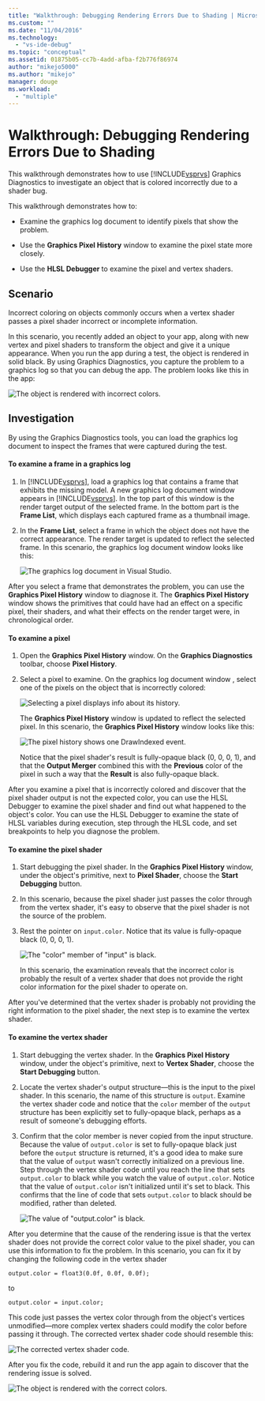 ```yaml
---
title: "Walkthrough: Debugging Rendering Errors Due to Shading | Microsoft Docs"
ms.custom: ""
ms.date: "11/04/2016"
ms.technology: 
  - "vs-ide-debug"
ms.topic: "conceptual"
ms.assetid: 01875b05-cc7b-4add-afba-f2b776f86974
author: "mikejo5000"
ms.author: "mikejo"
manager: douge
ms.workload: 
  - "multiple"
---
```

# Walkthrough: Debugging Rendering Errors Due to Shading
This walkthrough demonstrates how to use [!INCLUDE[vsprvs](../../code-quality/includes/vsprvs_md.md)] Graphics Diagnostics to investigate an object that is colored incorrectly due to a shader bug.  
  
 This walkthrough demonstrates how to:  
  
-   Examine the graphics log document to identify pixels that show the problem.  
  
-   Use the **Graphics Pixel History** window to examine the pixel state more closely.  
  
-   Use the **HLSL Debugger** to examine the pixel and vertex shaders.  
  
## Scenario  
 Incorrect coloring on objects commonly occurs when a vertex shader passes a pixel shader incorrect or incomplete information.  
  
 In this scenario, you recently added an object to your app, along with new vertex and pixel shaders to transform the object and give it a unique appearance. When you run the app during a test, the object is rendered in solid black. By using Graphics Diagnostics, you capture the problem to a graphics log so that you can debug the app. The problem looks like this in the app:  
  
 ![The object is rendered with incorrect colors.](media/gfx_diag_demo_render_error_shader_problem.png "gfx_diag_demo_render_error_shader_problem")  
  
## Investigation  
 By using the Graphics Diagnostics tools, you can load the graphics log document to inspect the frames that were captured during the test.  
  
#### To examine a frame in a graphics log  
  
1.  In [!INCLUDE[vsprvs](../../code-quality/includes/vsprvs_md.md)], load a graphics log that contains a frame that exhibits the missing model. A new graphics log document window appears in [!INCLUDE[vsprvs](../../code-quality/includes/vsprvs_md.md)]. In the top part of this window is the render target output of the selected frame. In the bottom part is the **Frame List**, which displays each captured frame as a thumbnail image.  
  
2.  In the **Frame List**, select a frame in which the object does not have the correct appearance. The render target is updated to reflect the selected frame. In this scenario, the graphics log document window looks like this:  
  
     ![The graphics log document in Visual Studio.](media/gfx_diag_demo_render_error_shader_step_1.png "gfx_diag_demo_render_error_shader_step_1")  
  
 After you select a frame that demonstrates the problem, you can use the **Graphics Pixel History** window to diagnose it. The **Graphics Pixel History** window shows the primitives that could have had an effect on a specific pixel, their shaders, and what their effects on the render target were, in chronological order.  
  
#### To examine a pixel  
  
1.  Open the **Graphics Pixel History** window. On the **Graphics Diagnostics** toolbar, choose **Pixel History**.  
  
2.  Select a pixel to examine. On the graphics log document window , select one of the pixels on the object that is incorrectly colored:  
  
     ![Selecting a pixel displays info about its history.](media/gfx_diag_demo_render_error_shader_step_2.png "gfx_diag_demo_render_error_shader_step_2")  
  
     The **Graphics Pixel History** window is updated to reflect the selected pixel. In this scenario, the **Graphics Pixel History** window looks like this:  
  
     ![The pixel history shows one DrawIndexed event.](media/gfx_diag_demo_render_error_shader_step_3.png "gfx_diag_demo_render_error_shader_step_3")  
  
     Notice that the pixel shader's result is fully-opaque black (0, 0, 0, 1), and that the **Output Merger** combined this with the **Previous** color of the pixel in such a way that the **Result** is also fully-opaque black.  
  
 After you examine a pixel that is incorrectly colored and discover that the pixel shader output is not the expected color, you can use the HLSL Debugger to examine the pixel shader and find out what happened to the object's color. You can use the HLSL Debugger to examine the state of HLSL variables during execution, step through the HLSL code, and set breakpoints to help you diagnose the problem.  
  
#### To examine the pixel shader  
  
1.  Start debugging the pixel shader. In the **Graphics Pixel History** window, under the object's primitive, next to **Pixel Shader**, choose the **Start Debugging** button.  
  
2.  In this scenario, because the pixel shader just passes the color through from the vertex shader, it's easy to observe that the pixel shader is not the source of the problem.  
  
3.  Rest the pointer on `input.color`. Notice that its value is fully-opaque black (0, 0, 0, 1).  
  
     ![The "color" member of "input" is black.](media/gfx_diag_demo_render_error_shader_step_5.png "gfx_diag_demo_render_error_shader_step_5")  
  
     In this scenario, the examination reveals that the incorrect color is probably the result of a vertex shader that does not provide the right color information for the pixel shader to operate on.  
  
 After you've determined that the vertex shader is probably not providing the right information to the pixel shader, the next step is to examine the vertex shader.  
  
#### To examine the vertex shader  
  
1.  Start debugging the vertex shader. In the **Graphics Pixel History** window, under the object's primitive, next to **Vertex Shader**, choose the **Start Debugging** button.  
  
2.  Locate the vertex shader's output structure—this is the input to the pixel shader. In this scenario, the name of this structure is `output`. Examine the vertex shader code and notice that the `color` member of the `output` structure has been explicitly set to fully-opaque black, perhaps as a result of someone's debugging efforts.  
  
3.  Confirm that the color member is never copied from the input structure. Because the value of `output.color` is set to fully-opaque black just before the `output` structure is returned, it's a good idea to make sure that the value of `output` wasn't correctly initialized on a previous line. Step through the vertex shader code until you reach the line that sets `output.color` to black while you watch the value of `output.color`. Notice that the value of `output.color` isn't initialized until it's set to black. This confirms that the line of code that sets `output.color` to black should be modified, rather than deleted.  
  
     ![The value of "output.color" is black.](media/gfx_diag_demo_render_error_shader_step_7.png "gfx_diag_demo_render_error_shader_step_7")  
  
 After you determine that the cause of the rendering issue is that the vertex shader does not provide the correct color value to the pixel shader, you can use this information to fix the problem. In this scenario, you can fix it by changing the following code in the vertex shader  
  
```  
output.color = float3(0.0f, 0.0f, 0.0f);  
```  
  
 to  
  
```hlsl  
output.color = input.color;  
```  
  
 This code just passes the vertex color through from the object's vertices unmodified—more complex vertex shaders could modify the color before passing it through. The corrected vertex shader code should resemble this:  
  
 ![The corrected vertex shader code.](media/gfx_diag_demo_render_error_shader_step_8.png "gfx_diag_demo_render_error_shader_step_8")  
  
 After you fix the code, rebuild it and run the app again to discover that the rendering issue is solved.  
  
 ![The object is rendered with the correct colors.](media/gfx_diag_demo_render_error_shader_resolution.png "gfx_diag_demo_render_error_shader_resolution")